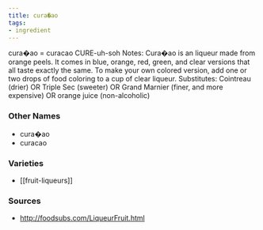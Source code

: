```yaml
---
title: cura�ao
tags:
- ingredient
---
```

cura�ao = curacao CURE-uh-soh Notes: Cura�ao is an liqueur made from orange peels. It comes in blue, orange, red, green, and clear versions that all taste exactly the same. To make your own colored version, add one or two drops of food coloring to a cup of clear liqueur. Substitutes: Cointreau (drier) OR Triple Sec (sweeter) OR Grand Marnier (finer, and more expensive) OR orange juice (non-alcoholic)

### Other Names

* cura�ao
* curacao

### Varieties

* [[fruit-liqueurs]]

### Sources
* http://foodsubs.com/LiqueurFruit.html
